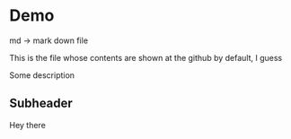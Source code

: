 # Demo

md -> mark down file

This is the file  whose contents are shown at the github by default, I guess
 
Some description

## Subheader

Hey there